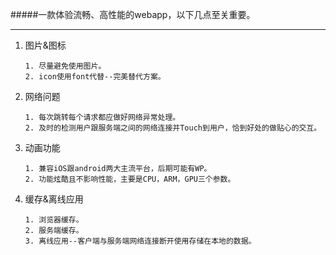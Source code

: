 #####一款体验流畅、高性能的webapp，以下几点至关重要。

-----

1. 图片&图标

	   1. 尽量避免使用图片。
	   2. icon使用font代替--完美替代方案。

1. 网络问题

	   1. 每次跳转每个请求都应做好网络异常处理。 
	   2. 及时的检测用户跟服务端之间的网络连接并Touch到用户，恰到好处的做贴心的交互。

3. 动画功能

       1. 兼容iOS跟android两大主流平台，后期可能有WP。
       2. 功能炫酷且不影响性能，主要是CPU，ARM，GPU三个参数。 

4. 缓存&离线应用

       1. 浏览器缓存。
       2. 服务端缓存。
       3. 离线应用--客户端与服务端网络连接断开使用存储在本地的数据。
